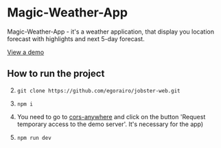 # Magic-Weather-App

Magic-Weather-App - it's a weather application, that display you location forecast with highlights and next 5-day forecast.

[View a demo](https://magic-weather-app.netlify.app/)

## How to run the project

2. `git clone https://github.com/egorairo/jobster-web.git`

3. `npm i`

3. You need to go to [cors-anywhere](https://cors-anywhere.herokuapp.com/corsdemo) and click on the button 'Request temporary access to the demo server'. It's necessary for the app)

4. `npm run dev`
